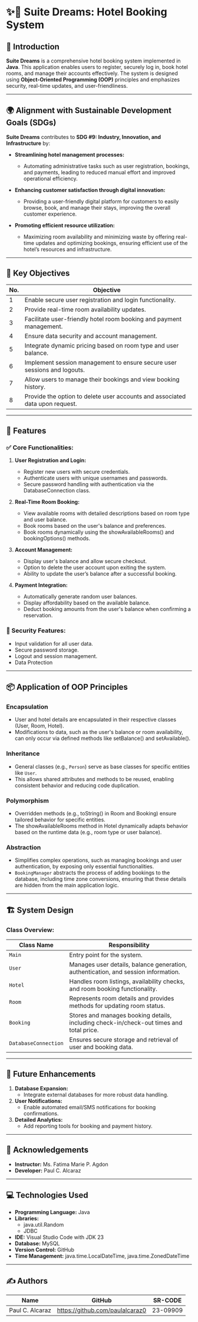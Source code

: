 # ✨🏨 Suite Dreams: Hotel Booking System

## 🌙 Introduction
**Suite Dreams** is a comprehensive hotel booking system implemented in **Java**. This application enables users to register, securely log in, book hotel rooms, and manage their accounts effectively. The system is designed using **Object-Oriented Programming (OOP)** principles and emphasizes security, real-time updates, and user-friendliness.

---

## 🌍 Alignment with Sustainable Development Goals (SDGs)

**Suite Dreams** contributes to **SDG #9: Industry, Innovation, and Infrastructure** by:

- **Streamlining hotel management processes:**
  - Automating administrative tasks such as user registration, bookings, and payments, leading to reduced manual effort and improved operational efficiency.

- **Enhancing customer satisfaction through digital innovation:**
  - Providing a user-friendly digital platform for customers to easily browse, book, and manage their stays, improving the overall customer experience.

- **Promoting efficient resource utilization:**
  - Maximizing room availability and minimizing waste by offering real-time updates and optimizing bookings, ensuring efficient use of the hotel’s resources and infrastructure.


---

## 🔑 Key Objectives
| **No.** | **Objective** |
|---------|---------------|
| 1       | Enable secure user registration and login functionality. |
| 2       | Provide real-time room availability updates. |
| 3       | Facilitate user-friendly hotel room booking and payment management. |
| 4       | Ensure data security and account management. |
| 5       | Integrate dynamic pricing based on room type and user balance. |
| 6       | Implement session management to ensure secure user sessions and logouts. |
| 7       | Allow users to manage their bookings and view booking history. |
| 8       | Provide the option to delete user accounts and associated data upon request. |
---

## 🚀 Features

### ✅ Core Functionalities:
1. **User Registration and Login:**
   - Register new users with secure credentials.
   - Authenticate users with unique usernames and passwords.
   - Secure password handling with authentication via the DatabaseConnection class.

2. **Real-Time Room Booking:**
   - View available rooms with detailed descriptions based on room type and user balance.
   - Book rooms based on the user's balance and preferences.
   - Book rooms dynamically using the showAvailableRooms() and bookingOptions() methods.


3. **Account Management:**
   - Display user's balance and allow secure checkout.
   - Option to delete the user account upon exiting the system.
   - Ability to update the user’s balance after a successful booking.

4. **Payment Integration:**
   - Automatically generate random user balances.
   - Display affordability based on the available balance.
   - Deduct booking amounts from the user's balance when confirming a reservation.

### 🔐 Security Features:
- Input validation for all user data.
- Secure password storage.
- Logout and session management.
- Data Protection

---

## 📦 Application of OOP Principles

### Encapsulation
- User and hotel details are encapsulated in their respective classes (User, Room, Hotel).
- Modifications to data, such as the user's balance or room availability, can only occur via defined methods like setBalance() and setAvailable().

### Inheritance
- General classes (e.g., `Person`) serve as base classes for specific entities like `User`.
- This allows shared attributes and methods to be reused, enabling consistent behavior and reducing code duplication.

### Polymorphism
- Overridden methods (e.g., toString() in Room and Booking) ensure tailored behavior for specific entities.
- The showAvailableRooms method in Hotel dynamically adapts behavior based on the runtime data (e.g., room type or user balance).

### Abstraction
- Simplifies complex operations, such as managing bookings and user authentication, by exposing only essential functionalities.
- `BookingManager` abstracts the process of adding bookings to the database, including time zone conversions, ensuring that these details are hidden from the main application logic.

---

## 🏗 System Design

### Class Overview:
| **Class Name**          | **Responsibility**                |
|-------------------------|------------------------------------|
| `Main`                  | Entry point for the system.       |
| `User`                  | Manages user details, balance generation, authentication, and session information.|
| `Hotel`                 | Handles room listings, availability checks, and room booking functionality. |
| `Room`                  | Represents room details and provides methods for updating room status. |
| `Booking`               | Stores and manages booking details, including check-in/check-out times and total price. |
| `DatabaseConnection`    | Ensures secure storage and retrieval of user and booking data. |

---

## 🚧 Future Enhancements

1. **Database Expansion:**
   - Integrate external databases for more robust data handling.
2. **User Notifications:**
   - Enable automated email/SMS notifications for booking confirmations.
3. **Detailed Analytics:**
   - Add reporting tools for booking and payment history.

---

## 🤝 Acknowledgements
- **Instructor:** Ms. Fatima Marie P. Agdon  
- **Developer:** Paul C. Alcaraz  

---

## 💻 Technologies Used

- **Programming Language:** Java
- **Libraries:** 
  - java.util.Random
  - JDBC
- **IDE:** Visual Studio Code with JDK 23
- **Database:** MySQL
- **Version Control:** GitHub
- **Time Management:** java.time.LocalDateTime, java.time.ZonedDateTime

---

## ✍️ Authors
| **Name**            | **GitHub**                           | **SR-CODE**|
|---------------------|--------------------------------------|------------|
| Paul C. Alcaraz     |  https://github.com/paulalcaraz0     | 23-09909   |
